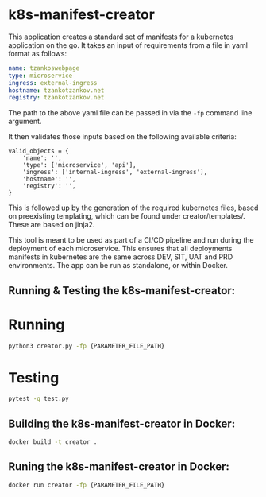 # k8s-manifest-creator

This application creates a standard set of manifests for a kubernetes application on the go. It takes an input of requirements from a file in yaml format as follows:
```yaml
name: tzankoswebpage
type: microservice
ingress: external-ingress
hostname: tzankotzankov.net
registry: tzankotzankov.net
```

The path to the above yaml file can be passed in via the `-fp` command line argument.

It then validates those inputs based on the following available criteria:
```
valid_objects = {
    'name': '',
    'type': ['microservice', 'api'],
    'ingress': ['internal-ingress', 'external-ingress'],
    'hostname': '',
    'registry': '',
}
```

This is followed up by the generation of the required kubernetes files, based on preexisting templating, which can be found under creator/templates/. These are based on jinja2.

This tool is meant to be used as part of a CI/CD pipeline and run during the deployment of each microservice. This ensures that all deployments manifests in kubernetes are the same across DEV, SIT, UAT and PRD environments. The app can be run as standalone, or within Docker.

## Running & Testing the k8s-manifest-creator:

# Running
```bash
python3 creator.py -fp {PARAMETER_FILE_PATH}
```

# Testing
```bash
pytest -q test.py
```

## Building the k8s-manifest-creator in Docker:
```bash
docker build -t creator .
```
## Runing the k8s-manifest-creator in Docker:

```bash
docker run creator -fp {PARAMETER_FILE_PATH}
```